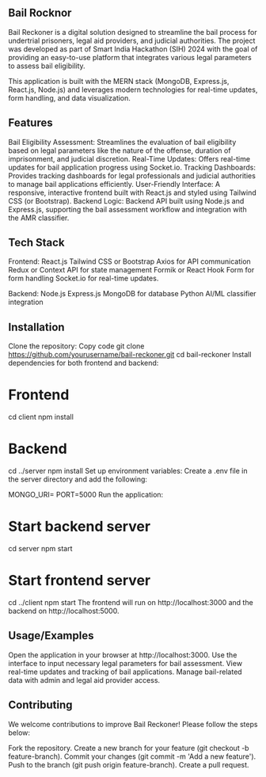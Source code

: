 ## Bail Rocknor

Bail Reckoner is a digital solution designed to streamline the bail process for undertrial prisoners, legal aid providers, and judicial authorities. The project was developed as part of Smart India Hackathon (SIH) 2024 with the goal of providing an easy-to-use platform that integrates various legal parameters to assess bail eligibility.

This application is built with the MERN stack (MongoDB, Express.js, React.js, Node.js) and leverages modern technologies for real-time updates, form handling, and data visualization.

## Features

Bail Eligibility Assessment: Streamlines the evaluation of bail eligibility based on legal parameters like the nature of the offense, duration of imprisonment, and judicial discretion.
Real-Time Updates: Offers real-time updates for bail application progress using Socket.io.
Tracking Dashboards: Provides tracking dashboards for legal professionals and judicial authorities to manage bail applications efficiently.
User-Friendly Interface: A responsive, interactive frontend built with React.js and styled using Tailwind CSS (or Bootstrap).
Backend Logic: Backend API built using Node.js and Express.js, supporting the bail assessment workflow and integration with the AMR classifier.

## Tech Stack

Frontend:
React.js
Tailwind CSS or Bootstrap
Axios for API communication
Redux or Context API for state management
Formik or React Hook Form for form handling
Socket.io for real-time updates.

Backend:
Node.js
Express.js
MongoDB for database
Python AI/ML classifier integration

## Installation

Clone the repository:
Copy code
git clone https://github.com/yourusername/bail-reckoner.git
cd bail-reckoner
Install dependencies for both frontend and backend:

# Frontend
cd client
npm install

# Backend
cd ../server
npm install
Set up environment variables: Create a .env file in the server directory and add the following:

MONGO_URI=<your-mongodb-connection-string>
PORT=5000
Run the application:

# Start backend server
cd server
npm start

# Start frontend server
cd ../client
npm start
The frontend will run on http://localhost:3000 and the backend on http://localhost:5000.
    
## Usage/Examples

Open the application in your browser at http://localhost:3000.
Use the interface to input necessary legal parameters for bail assessment.
View real-time updates and tracking of bail applications.
Manage bail-related data with admin and legal aid provider access.

## Contributing

We welcome contributions to improve Bail Reckoner! Please follow the steps below:

Fork the repository.
Create a new branch for your feature (git checkout -b feature-branch).
Commit your changes (git commit -m 'Add a new feature').
Push to the branch (git push origin feature-branch).
Create a pull request.
